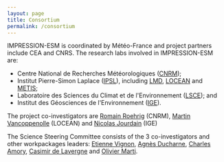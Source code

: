 ```yaml
---
layout: page
title: Consortium
permalink: /consortium
---
```


IMPRESSION-ESM is coordinated by Météo-France and project partners include CEA and CNRS. The research labs involved in IMPRESSION-ESM are:
- Centre National de Recherches Météorologiques ([CNRM](https://www.umr-cnrm.fr/));
- Institut Pierre-Simon Laplace ([IPSL](https://www.ipsl.fr/en/home-en)), including [LMD](https://www.lmd.ipsl.fr/en/home-2/), [LOCEAN](https://www.locean.ipsl.fr/) and [METIS](https://www.metis.upmc.fr/);
- Laboratoire des Sciences du Climat et de l'Environnement ([LSCE](https://www.lsce.ipsl.fr)); and 
- Institut des Géosciences de l'Environnement ([IGE](https://www.ige-grenoble.fr)).

The project co-investigators are [Romain Roehrig](https://romainroehrig.github.io) (CNRM), [Martin Vancoppenolle](https://pagesperso.locean-ipsl.upmc.fr/mvlod/) (LOCEAN) and [Nicolas Jourdain](https://nicojourdain.github.io) (IGE)

The Science Steering Committee consists of the 3 co-investigators and other workpackages leaders: [Etienne Vignon](https://etiennevignon.jimdofree.com/), [Agnès Ducharne](https://www.metis.upmc.fr/~ducharne/), [Charles Amory](https://www.ige-grenoble.fr/-Amory-Charles-), [Casimir de Lavergne](https://scholar.google.fr/citations?user=uBSAxOYAAAAJ&hl=en) and [Olivier Marti](https://www.lsce.ipsl.fr/en/pisp/olivier-marti/).
